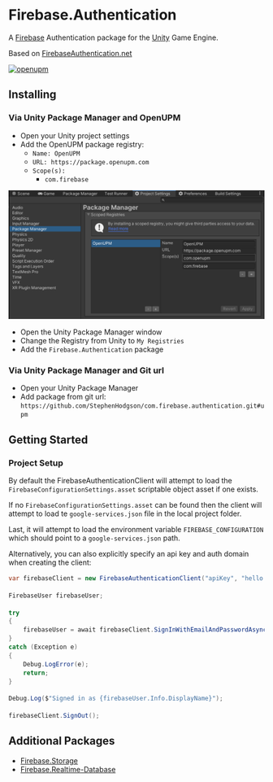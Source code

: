 # Firebase.Authentication

A [Firebase](https://firebase.google.com/) Authentication package for the [Unity](https://unity.com/) Game Engine.

Based on [FirebaseAuthentication.net](https://github.com/step-up-labs/firebase-authentication-dotnet)

[![openupm](https://img.shields.io/npm/v/com.firebase.authentication?label=openupm&registry_uri=https://package.openupm.com)](https://openupm.com/packages/com.firebase.authentication/)

## Installing

### Via Unity Package Manager and OpenUPM

- Open your Unity project settings
- Add the OpenUPM package registry:
  - `Name: OpenUPM`
  - `URL: https://package.openupm.com`
  - `Scope(s):`
    - `com.firebase`

![scoped-registries](Firebase.Authentication/Packages/com.firebase.authentication/Documentation~/images/package-manager-scopes.png)

- Open the Unity Package Manager window
- Change the Registry from Unity to `My Registries`
- Add the `Firebase.Authentication` package

### Via Unity Package Manager and Git url

- Open your Unity Package Manager
- Add package from git url: `https://github.com/StephenHodgson/com.firebase.authentication.git#upm`

## Getting Started

### Project Setup

By default the FirebaseAuthenticationClient will attempt to load the `FirebaseConfigurationSettings.asset` scriptable object asset if one exists.

If no `FirebaseConfigurationSettings.asset` can be found then the client will attempt to load te `google-services.json` file in the local project folder.

Last, it will attempt to load the environment variable `FIREBASE_CONFIGURATION` which should point to a `google-services.json` path.

Alternatively, you can also explicitly specify an api key and auth domain when creating the client:

```csharp
var firebaseClient = new FirebaseAuthenticationClient("apiKey", "hello.firebase.com");

FirebaseUser firebaseUser;

try
{
    firebaseUser = await firebaseClient.SignInWithEmailAndPasswordAsync("username", "password");
}
catch (Exception e)
{
    Debug.LogError(e);
    return;
}

Debug.Log($"Signed in as {firebaseUser.Info.DisplayName}");

firebaseClient.SignOut();
```

## Additional Packages

- [Firebase.Storage](https://github.com/StephenHodgson/com.firebase.storage)
- [Firebase.Realtime-Database](https://github.com/StephenHodgson/com.firebase.realtime-database)
